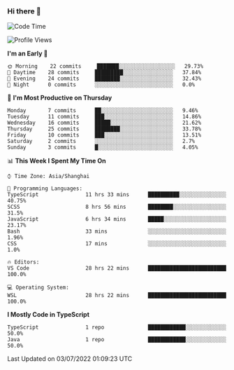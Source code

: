 ### Hi there 👋

<!--
**waynelwz/waynelwz** is a ✨ _special_ ✨ repository because its `README.md` (this file) appears on your GitHub profile.

Here are some ideas to get you started:

- 🔭 I’m currently working on ...
- 🌱 I’m currently learning ...
- 👯 I’m looking to collaborate on ...
- 🤔 I’m looking for help with ...
- 💬 Ask me about ...
- 📫 How to reach me: ...
- 😄 Pronouns: ...
- ⚡ Fun fact: ...
-->

<!--START_SECTION:waka-->
![Code Time](http://img.shields.io/badge/Code%20Time-0%20secs-blue)

![Profile Views](http://img.shields.io/badge/Profile%20Views-0-blue)

**I'm an Early 🐤** 

```text
🌞 Morning    22 commits     ███████░░░░░░░░░░░░░░░░░░   29.73% 
🌆 Daytime    28 commits     █████████░░░░░░░░░░░░░░░░   37.84% 
🌃 Evening    24 commits     ████████░░░░░░░░░░░░░░░░░   32.43% 
🌙 Night      0 commits      ░░░░░░░░░░░░░░░░░░░░░░░░░   0.0%

```
📅 **I'm Most Productive on Thursday** 

```text
Monday       7 commits      ██░░░░░░░░░░░░░░░░░░░░░░░   9.46% 
Tuesday      11 commits     ███░░░░░░░░░░░░░░░░░░░░░░   14.86% 
Wednesday    16 commits     █████░░░░░░░░░░░░░░░░░░░░   21.62% 
Thursday     25 commits     ████████░░░░░░░░░░░░░░░░░   33.78% 
Friday       10 commits     ███░░░░░░░░░░░░░░░░░░░░░░   13.51% 
Saturday     2 commits      ░░░░░░░░░░░░░░░░░░░░░░░░░   2.7% 
Sunday       3 commits      █░░░░░░░░░░░░░░░░░░░░░░░░   4.05%

```


📊 **This Week I Spent My Time On** 

```text
⌚︎ Time Zone: Asia/Shanghai

💬 Programming Languages: 
TypeScript               11 hrs 33 mins      ██████████░░░░░░░░░░░░░░░   40.75% 
SCSS                     8 hrs 56 mins       ████████░░░░░░░░░░░░░░░░░   31.5% 
JavaScript               6 hrs 34 mins       █████░░░░░░░░░░░░░░░░░░░░   23.17% 
Bash                     33 mins             ░░░░░░░░░░░░░░░░░░░░░░░░░   1.96% 
CSS                      17 mins             ░░░░░░░░░░░░░░░░░░░░░░░░░   1.0%

🔥 Editors: 
VS Code                  28 hrs 22 mins      █████████████████████████   100.0%

💻 Operating System: 
WSL                      28 hrs 22 mins      █████████████████████████   100.0%

```

**I Mostly Code in TypeScript** 

```text
TypeScript               1 repo              ████████████░░░░░░░░░░░░░   50.0% 
Java                     1 repo              ████████████░░░░░░░░░░░░░   50.0%

```



 Last Updated on 03/07/2022 01:09:23 UTC
<!--END_SECTION:waka-->
